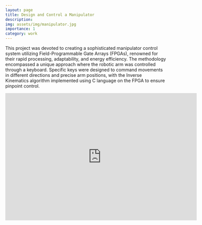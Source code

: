 ```yaml
---
layout: page
title: Design and Control a Manipulator
description:
img: assets/img/manipulator.jpg
importance: 1
category: work
---
```


This project was devoted to creating a sophisticated manipulator control system utilizing Field-Programmable Gate Arrays (FPGAs), renowned for their rapid processing, adaptability, and energy efficiency. The methodology encompassed a unique approach where the robotic arm was controlled through a keyboard. Specific keys were designed to command movements in different directions and precise arm positions, with the Inverse Kinematics algorithm implemented using C language on the FPGA to ensure pinpoint control.

<!-- The mechanical design phase was an intricate process involving the utilization of 3D modeling software like SolidWorks and 3D printing technology. The manipulator, consisting of 4 servos, was meticulously crafted to manage the movement of links, the rotation of the body relative to the base, and the control of the end effector. Inverse Kinematics was leveraged to calculate the joint angles (theta1, theta2, theta3) required for a desired end-effector position, while workspace analysis determined the operational range of the end-effector.

Hardware design, centered around the DE1-SOC board and the onboard 5CSEMA5F31C6N chip, facilitated processing, storage, and physical interface management. Signal transmission for the keyboard and robotic arm was achieved through the board’s built-in GPIO and USB interface. The design featured a comprehensive control system, including debugging features and operational modes. The Peripherals were designed to acquire control signals for the robotic arm via an external keyboard, translating into four angular data points, which were processed and transmitted to the servomotors in real-time through General Purpose Input/Output (GPIO) interfaces, using Pulse Width Modulation (PWM) for precise angular adjustments.

Power management was meticulous, with an additional power adapter incorporated to safeguard the FPGA power supply and ensure stable servomotor operation. Sophisticated design features were implemented to provide efficient control of the robotic arm, demonstrating system functionality and efficiency.

The software interface was expertly constructed using the libusb 1.0 C library, renowned for its ability to ensure smooth interactions across various operating systems. A responsive chain of actions was initiated upon the pressing of a key, enabling real-time adjustments to the manipulator’s position. A unique integration process transmitted movement values through the Avalon bus, ensuring seamless communication between the keyboard inputs and manipulator.

In conclusion, this project stands as a testament to innovative engineering and thoughtful design, harmonizing software and hardware components to create a precise and efficient manipulator control system.  -->

<div class="row justify-content-sm-center align-items-center">
    <div class="video-container">
        <iframe class="video z-depth-1 rounded" src="https://www.youtube.com/embed/w3h8Cny9yQ4" title="YouTube video player" frameborder="0" allow="accelerometer; autoplay; clipboard-write; encrypted-media; gyroscope; picture-in-picture" allowfullscreen width="600" height="400"></iframe>
    </div>
</div>



